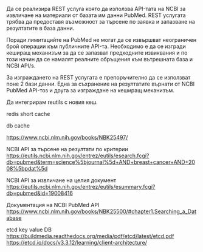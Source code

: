 Да се реализира REST услуга която да използва API-тата на NCBI за извличане на материали от базата им данни PubMed. 
REST услугата трябва да предоставя възможност за търсене по заявка и запазване на резултатите в база данни.

Поради лимитацийте на PubMed не могат да се извършват неограничен брой операции към публичните API-та. 
Необходимо е да се изгради кеширащ механизъм за да се запазват предходните извиквания и по този начин да се 
намалят реалните обръщения към вътрешната база и NCBI API/s.

За изграждането на REST услугата е препоръчително да се използват поне 2 бази данни. Една за съхранение на резултатите върнати от NCBI PubMed API-тоз
и друга за изграждане на кеширащ механизъм.

Да интегрирам reutils с новия кеш.

redis short cache

db cache

https://www.ncbi.nlm.nih.gov/books/NBK25497/

NCBI API за търсене на резултати по критерии
https://eutils.ncbi.nlm.nih.gov/entrez/eutils/esearch.fcgi?db=pubmed&term=science%5bjournal%5d+AND+breast+cancer+AND+2008%5bpdat%5d

NCBI API за извличане на целия документ
https://eutils.ncbi.nlm.nih.gov/entrez/eutils/esummary.fcgi?db=pubmed&id=19008416

Документация на NCBI PubMed API
https://www.ncbi.nlm.nih.gov/books/NBK25500/#chapter1.Searching_a_Database

etcd key value DB 
https://buildmedia.readthedocs.org/media/pdf/etcd/latest/etcd.pdf
https://etcd.io/docs/v3.3.12/learning/client-architecture/
